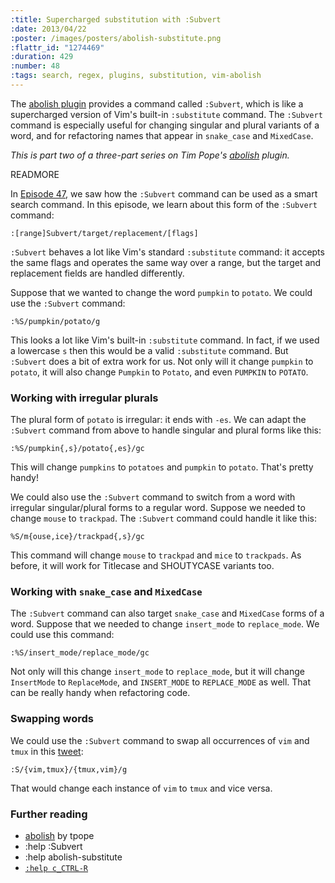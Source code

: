 ```yaml
--- 
:title: Supercharged substitution with :Subvert
:date: 2013/04/22
:poster: /images/posters/abolish-substitute.png
:flattr_id: "1274469"
:duration: 429
:number: 48
:tags: search, regex, plugins, substitution, vim-abolish
---
```


The [abolish plugin][abolish] provides a command called `:Subvert`, which is like a supercharged version of Vim's built-in `:substitute` command. The `:Subvert` command is especially useful for changing singular and plural variants of a word, and for refactoring names that appear in `snake_case` and `MixedCase`.

*This is part two of a three-part series on Tim Pope's [abolish][] plugin.*

[abolish]: https://github.com/tpope/vim-abolish


READMORE


In [Episode 47](/e/47), we saw how the `:Subvert` command can be used as a smart search command. In this episode, we learn about this form of the `:Subvert` command:

    :[range]Subvert/target/replacement/[flags]

`:Subvert` behaves a lot like Vim's standard `:substitute` command: it accepts the same flags and operates the same way over a range, but the target and replacement fields are handled differently.

Suppose that we wanted to change the word `pumpkin` to `potato`. We could use the `:Subvert` command:

    :%S/pumpkin/potato/g

This looks a lot like Vim's built-in `:substitute` command. In fact, if we used a lowercase `s` then this would be a valid `:substitute` command. But `:Subvert` does a bit of extra work for us. Not only will it change `pumpkin` to `potato`, it will also change `Pumpkin` to `Potato`, and even `PUMPKIN` to `POTATO`.

### Working with irregular plurals

The plural form of `potato` is irregular: it ends with `-es`. We can adapt the `:Subvert` command from above to handle singular and plural forms like this:

    :%S/pumpkin{,s}/potato{,es}/gc

This will change `pumpkins` to `potatoes` and `pumpkin` to `potato`. That's pretty handy!

We could also use the `:Subvert` command to switch from a word with irregular singular/plural forms to a regular word. Suppose we needed to change `mouse` to `trackpad`. The `:Subvert` command could handle it like this:

    %S/m{ouse,ice}/trackpad{,s}/gc

This command will change `mouse` to `trackpad` and `mice` to `trackpads`. As before, it will work for Titlecase and SHOUTYCASE variants too.

### Working with `snake_case` and `MixedCase`

The `:Subvert` command can also target `snake_case` and `MixedCase` forms of a word. Suppose that we needed to change `insert_mode` to `replace_mode`. We could use this command:

    :%S/insert_mode/replace_mode/gc

Not only will this change `insert_mode` to `replace_mode`, but it will change `InsertMode` to `ReplaceMode`, and `INSERT_MODE` to `REPLACE_MODE` as well. That can be really handy when refactoring code.

### Swapping words

We could use the `:Subvert` command to swap all occurrences of `vim` and `tmux` in this [tweet][]:

    :S/{vim,tmux}/{tmux,vim}/g

That would change each instance of `vim` to `tmux` and vice versa.

### Further reading

* [abolish][] by tpope
* :help :Subvert
* :help abolish-substitute
* [`:help c_CTRL-R`][reg]

[abolish]: https://github.com/tpope/vim-abolish
[reg]: http://vimdoc.sourceforge.net/htmldoc/cmdline.html#c_CTRL-R
[tweet]: https://twitter.com/tpope/status/316783714019442688

